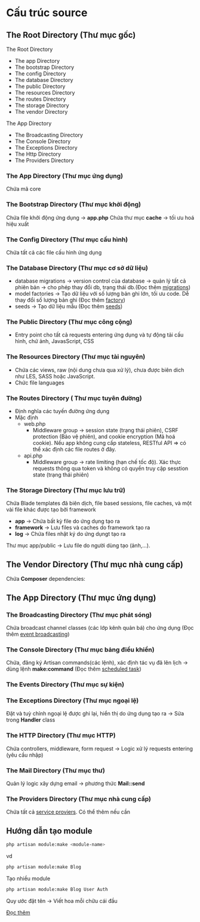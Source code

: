 # Cấu trúc source

## The Root Directory (Thư mục gốc)

The Root Directory
* The app Directory
* The bootstrap Directory
* The config Directory
* The database Directory
* The public Directory
* The resources Directory
* The routes Directory
* The storage Directory
* The vendor Directory

The App Directory
* The Broadcasting Directory
* The Console Directory
* The Exceptions Directory
* The Http Directory
* The Providers Directory

### The App Directory (Thư mục ứng dụng)

Chứa mã core 

### The Bootstrap Directory (Thư mục khởi động)

Chứa file khởi động ứng dụng -> **app.php**
Chứa thư mục **cache** -> tối ưu hoá hiệu xuất

### The Config Directory (Thư mục cấu hình)

Chứa tất cả các file cấu hình ứng dụng

### The Database Directory (Thư mục cơ sở dữ liệu)

* database migrations -> version control của database -> quản lý tất cả phiên bản -> cho phép thay đổi db, trạng thái db.(Đọc thêm [migrations](https://viblo.asia/p/migration-trong-laravel-va-nhung-dieu-can-biet-ByEZkyEy5Q0))
* model factories -> Tạo dữ liệu với số lượng bản ghi lớn, tối ưu code. Dễ thay đổi số lượng bản ghi  (Đọc thêm [factory](https://viblo.asia/p/seeder-va-model-factory-trong-laravel-ban-da-thu-chua-ByEZkvoAKQ0))
* seeds -> Tạo dữ liệu mẫu (Đọc thêm [seeds](https://viblo.asia/p/seeder-va-model-factory-trong-laravel-ban-da-thu-chua-ByEZkvoAKQ0))

### The Public Directory (Thư mục công cộng)

* Entry point cho tất cả requests entering ứng dụng và tự động tải cấu hình, chứ ảnh, JavasScript, CSS

### The Resources Directory (Thư mục tài nguyên)

* Chứa các views, raw (nội dung chưa qua xử lý), chưa được biên dich như LES, SASS hoặc JavaScript. 
* Chức file languages

### The Routes Directory ( Thư mục tuyên đường)

* Định nghĩa các tuyến đường ứng dụng
* Mặc định
    * web.php
        - Middleware group -> session state (trạng thái phiên), CSRF protection (Bảo vệ phiên), and cookie encryption (Mã hoá cookie). Nếu app không cung cấp stateless, RESTful API => có thể xác định các file routes ở đây.
    * api.php
        - Middleware group -> rate limiting (hạn chế tốc độ). Xác thực requests thông qua token và không có quyền truy cập sesstion state (trạng thái phiên)

### The Storage Directory (Thư mục lưu trữ)

Chứa Blade templates đã biên dịch, file based sessions, file caches, và một vài file khác được tạo bởi framework

* **app** -> Chứa bất kỳ file do ứng dụng tạo ra
* **framework** -> Lưu files và caches do framework tạo ra
* **log** -> Chứa files nhật ký do ứng dụngt tạo ra

Thư mục app/public -> Lưu file do người dùng tạo (ảnh,...).

## The Vendor Directory (Thư mục nhà cung cấp)

Chứa **Composer** dependencies:

## The App Directory (Thư mục ứng dụng)

### The Broadcasting Directory (Thư mục phát sóng)

Chứa broadcast channel classes (các lớp kênh quản bá) cho ứng dụng (Đọc thêm [event broadcasting](https://laravel.com/docs/8.x/broadcasting))

### The Console Directory (Thư mục bảng điều khiển)

Chứa, đăng ký Artisan commands(các lệnh), xác định tác vụ đã lên lịch -> dùng lệnh **make:command** (Đọc thêm [scheduled task](https://laravel.com/docs/8.x/scheduling))

### The Events Directory (Thư mục sự kiện)

### The Exceptions Directory (Thư mục ngoại lệ)

Đặt và tuỳ chỉnh ngoại lệ được ghi lại, hiển thị do ứng dụng tạo ra -> Sửa trong **Handler** class

### The HTTP Directory (Thư mục HTTP)

Chứa controllers, middleware, form request -> Logic xử lý requests entering (yêu cầu nhập) 

### The Mail Directory (Thư mục thư)

Quản lý logic xây dựng email  -> phương thức **Mail::send** 

### The Providers Directory (Thư mục nhà cung cấp)

Chứa tất cả [service proviers](https://laravel.com/docs/8.x/providers). Có thể thêm nếu cần


## Hướng dẫn tạo module

```bash
php artisan module:make <module-name>
```

vd
```bash
php artisan module:make Blog
```

Tạo nhiều module

```bash
php artisan module:make Blog User Auth
```

Quy ước đặt tên -> Viết hoa mỗi chữu cái đầu

[Đọc thêm](https://nwidart.com/laravel-modules/v6/basic-usage/creating-a-module)
